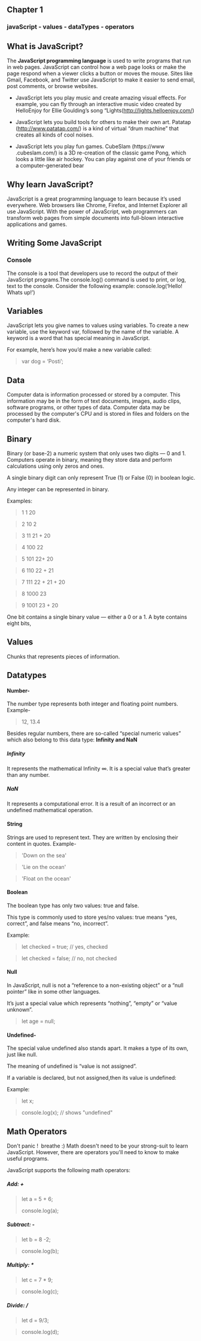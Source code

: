 ## Chapter 1
### javaScript - values - dataTypes - operators

## What is JavaScript?

The **JavaScript programming language** is used to write programs that run in web pages. JavaScript can control how a web page looks or make the page respond when a viewer clicks a button or moves the mouse. Sites like Gmail, Facebook, and Twitter use JavaScript to make it easier to send email, post comments, or browse websites. 

* JavaScript lets you play music and create amazing visual effects. For example, you can fly through an interactive music video created by HelloEnjoy for Ellie Goulding’s song “Lights(http://lights.helloenjoy.com/)
  
* JavaScript lets you build tools for others to make their own art. Patatap (http://www.patatap.com/) is a kind of virtual “drum machine” that creates all kinds of cool noises.


* JavaScript lets you play fun games. CubeSlam (https://www .cubeslam.com/) is a 3D re-creation of the classic game Pong, which looks a little like air hockey. You can play against one of your friends or a computer-generated bear 

	

## Why learn JavaScript?
JavaScript is a great programming language to learn because it’s used everywhere. Web browsers like Chrome, Firefox, and Internet Explorer all use JavaScript. With the power of JavaScript, web programmers can transform web pages from simple documents into full-blown interactive applications and games.

## Writing Some JavaScript
### Console
The console is a tool that developers use to record the output of their JavaScript programs.The console.log() command is used to print, or log, text to the console. Consider the following example:
console.log(‘Hello! Whats up!’)

## Variables
 JavaScript lets you give names to values using variables. To create a new variable, use the keyword var, followed by the name of the variable. A keyword is a word that has special meaning in JavaScript. 

 For example, here’s how you’d make a new variable called:

>var dog = ‘Posti’;

## Data 
Computer data is information processed or stored by a computer. This information may be in the form of text documents, images, audio clips, software programs, or other types of data. Computer data may be processed by the computer's CPU and is stored in files and folders on the computer's hard disk.

## Binary 
Binary (or base-2) a numeric system that only uses two digits — 0 and 1. Computers operate in binary, meaning they store data and perform calculations using only zeros and ones.

A single binary digit can only represent True (1) or False (0) in boolean logic.

Any integer can be represented in binary.

Examples:

>1 	1	20

>2	10	2

>3	11	21 + 20

>4	100	22

>5	101	22+ 20

>6	110	22 + 21

>7	111	22 + 21 + 20

>8	1000	23

>9	1001	23 + 20

One bit contains a single binary value — either a 0 or a 1. A byte contains eight bits, 

## Values 

Chunks that represents pieces of information.
  
## Datatypes 
#### Number- 
The number type represents both integer and floating point numbers.
Example- 
> 12, 13.4
> 
Besides regular numbers, there are so-called “special numeric values” which also belong to this data type:  **Infinity and NaN**
##### Infinity
It represents the mathematical Infinity ∞. It is a special value that’s greater than any number.
##### NaN 
It represents a computational error. It is a result of an incorrect or an undefined mathematical operation.

#### String 
Strings are used to represent text. They are written by enclosing their content in quotes.
Example- 
>'Down on the sea'

>'Lie on the ocean'

>'Float on the ocean'
   
#### Boolean
The boolean type has only two values: true and false.

This type is commonly used to store yes/no values: true means “yes, correct”, and false means “no, incorrect”.

Example:
>let checked = true; // yes, checked

>let checked = false; // no, not checked
     
#### Null

In JavaScript, null is not a “reference to a non-existing object” or a “null pointer” like in some other languages.

It’s just a special value which represents “nothing”, “empty” or “value unknown”.

>let age = null;
   
#### Undefined- 
     
The special value undefined also stands apart. It makes a type of its own, just like null.

The meaning of undefined is “value is not assigned”.

If a variable is declared, but not assigned,then its value is undefined:
     
Example:
>let x;

>console.log(x); // shows "undefined"
     
## Math Operators
Don't panic !  breathe :) Math doesn't need to be your strong-suit to learn JavaScript. However, there are operators you'll need to know to make useful programs.

JavaScript supports the following math operators:

##### Add: +

> let a = 5 + 6;
> 
> console.log(a);
> 
##### Subtract: - 

> let b = 8 -2;

> console.log(b);
> 
##### Multiply: * 

> let c = 7 * 9;

> console.log(c);
> 
##### Divide: /

> let d = 9/3;

> console.log(d);
    
    